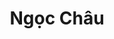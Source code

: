 ---
layout: album_gallery
resource: instagram
title: "Ngọc Châu"
description: "Instagram albums of Ngọc Châu</br>. Username: chaucoor"
active: gallery
images:
- image_path: /chaucoor/1/20230928_070047_384548683_18009155476939252_4716663190012842815_n.jpg
  gallery-folder: /gallery/chaucoor/1/
  gallery-name: 1
  gallery-date: April 2025
- image_path: /chaucoor/2/20241223_103942_470951993_1507774036551339_486264572143222841_n.jpg
  gallery-folder: /gallery/chaucoor/2/
  gallery-name: 2
  gallery-date: April 2025
- image_path: /chaucoor/3/20240426_203450_440807882_961750388916882_1509605549870692857_n.jpg
  gallery-folder: /gallery/chaucoor/3/
  gallery-name: 3
  gallery-date: April 2025
---
